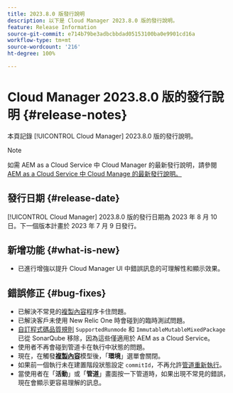 ```yaml
---
title: 2023.8.0 版發行說明
description: 以下是 Cloud Manager 2023.8.0 版的發行說明。
feature: Release Information
source-git-commit: e714b79be3adbcbbdad05153100ba0e9901cd16a
workflow-type: tm+mt
source-wordcount: '216'
ht-degree: 100%

---
```



# Cloud Manager 2023.8.0 版的發行說明 {#release-notes}

本頁記錄 [!UICONTROL Cloud Manager] 2023.8.0 版的發行說明。

>[!NOTE]
>
>如需 AEM as a Cloud Service 中 Cloud Manager 的最新發行說明，請參閱 [AEM as a Cloud Service 中 Cloud Manage 的最新發行說明。](https://experienceleague.adobe.com/docs/experience-manager-cloud-service/content/implementing/using-cloud-manager/release-notes-cloud-manager/release-notes-cm-current.html)

## 發行日期 {#release-date}

[!UICONTROL Cloud Manager] 2023.8.0 版的發行日期為 2023 年 8 月 10 日。下一個版本計畫於 2023 年 7 月 9 日發行。

## 新增功能 {#what-is-new}

* 已進行增強以提升 Cloud Manager UI 中錯誤訊息的可理解性和顯示效果。

## 錯誤修正 {#bug-fixes}

* 已解決不常見的[複製內容](/help/using/content-copy.md)程序卡住問題。
* 已解決客戶未使用 New Relic One 時會碰到的臨時測試問題。
* [自訂程式碼品質規則](/help/using/custom-code-quality-rules.md) `SupportedRunmode` 和 `ImmutableMutableMixedPackage` 已從 SonarQube 移除，因為這些僅適用於 AEM as a Cloud Service。
* 使用者不再會碰到管道卡在執行中狀態的問題。
* 現在，在觸發&#x200B;**[複製內容](/help/using/content-copy.md)**&#x200B;模型後，「**環境**」選單會關閉。
* 如果前一個執行未在建置階段狀態設定 `commitId`，不再允許[管道重新執行](/help/using/code-deployment.md#reexecute-deployment)。
* 當使用者在「**活動**」或「**管道**」畫面按一下管道時，如果出現不常見的錯誤，現在會顯示更容易理解的訊息。
